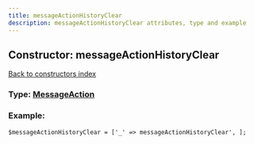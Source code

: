 ```yaml
---
title: messageActionHistoryClear
description: messageActionHistoryClear attributes, type and example
---
```

## Constructor: messageActionHistoryClear  
[Back to constructors index](index.md)






### Type: [MessageAction](../types/MessageAction.md)


### Example:

```
$messageActionHistoryClear = ['_' => messageActionHistoryClear', ];
```